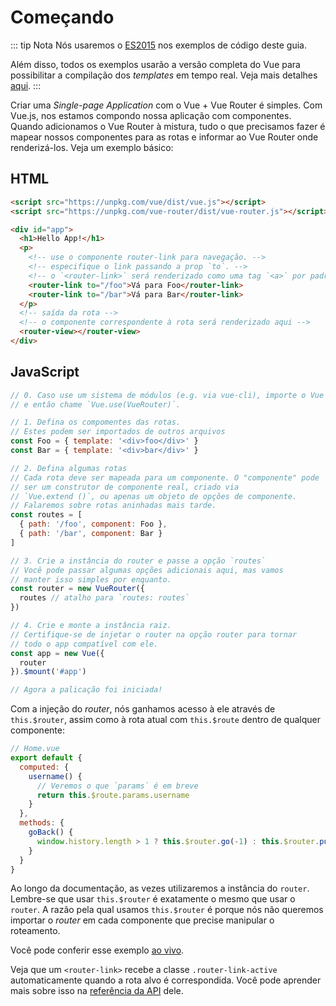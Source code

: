 # Começando

::: tip Nota
Nós usaremos o [ES2015](https://github.com/lukehoban/es6features) nos exemplos de código deste guia.

Além disso, todos os exemplos usarão a versão completa do Vue para possibilitar a compilação dos _templates_ em tempo real. Veja mais detalhes [aqui](https://vuejs.org/v2/guide/installation.html#Runtime-Compiler-vs-Runtime-only).
:::

Criar uma _Single-page Application_ com o Vue + Vue Router é simples. Com Vue.js, nos estamos compondo nossa aplicação com componentes. Quando adicionamos o Vue Router à mistura, tudo o que precisamos fazer é mapear nossos componentes para as rotas e informar ao Vue Router onde renderizá-los. Veja um exemplo básico:

## HTML

```html
<script src="https://unpkg.com/vue/dist/vue.js"></script>
<script src="https://unpkg.com/vue-router/dist/vue-router.js"></script>

<div id="app">
  <h1>Hello App!</h1>
  <p>
    <!-- use o componente router-link para navegação. -->
    <!-- especifique o link passando a prop `to`. -->
    <!-- o `<router-link>` será renderizado como uma tag `<a>` por padrão -->
    <router-link to="/foo">Vá para Foo</router-link>
    <router-link to="/bar">Vá para Bar</router-link>
  </p>
  <!-- saída da rota -->
  <!-- o componente correspondente à rota será renderizado aqui -->
  <router-view></router-view>
</div>
```

## JavaScript

```js
// 0. Caso use um sistema de módulos (e.g. via vue-cli), importe o Vue e o VueRouter
// e então chame `Vue.use(VueRouter)`.

// 1. Defina os compomentes das rotas.
// Estes podem ser importados de outros arquivos
const Foo = { template: '<div>foo</div>' }
const Bar = { template: '<div>bar</div>' }

// 2. Defina algumas rotas
// Cada rota deve ser mapeada para um componente. O "componente" pode
// ser um construtor de componente real, criado via
// `Vue.extend ()`, ou apenas um objeto de opções de componente.
// Falaremos sobre rotas aninhadas mais tarde.
const routes = [
  { path: '/foo', component: Foo },
  { path: '/bar', component: Bar }
]

// 3. Crie a instância do router e passe a opção `routes`
// Você pode passar algumas opções adicionais aqui, mas vamos
// manter isso simples por enquanto.
const router = new VueRouter({
  routes // atalho para `routes: routes`
})

// 4. Crie e monte a instância raiz.
// Certifique-se de injetar o router na opção router para tornar
// todo o app compatível com ele.
const app = new Vue({
  router
}).$mount('#app')

// Agora a palicação foi iniciada!

```

Com a injeção do _router_, nós ganhamos acesso à ele através de `this.$router`, assim como à rota atual com `this.$route` dentro de qualquer componente:

```js
// Home.vue
export default {
  computed: {
    username() {
      // Veremos o que `params` é em breve
      return this.$route.params.username
    }
  },
  methods: {
    goBack() {
      window.history.length > 1 ? this.$router.go(-1) : this.$router.push('/')
    }
  }
}
```

Ao longo da documentação, as vezes utilizaremos a instância do `router`. Lembre-se que usar `this.$router` é exatamente o mesmo que usar o `router`. A razão pela qual usamos `this.$router` é porque nós não queremos importar o _router_ em cada componente que precise manipular o roteamento.

Você pode conferir esse exemplo [ao vivo](https://jsfiddle.net/yyx990803/xgrjzsup/).

Veja que um `<router-link>` recebe a classe `.router-link-active` automaticamente quando a rota alvo é correspondida. Você pode aprender mais sobre isso na  [referência da API](../api/#router-link) dele.
